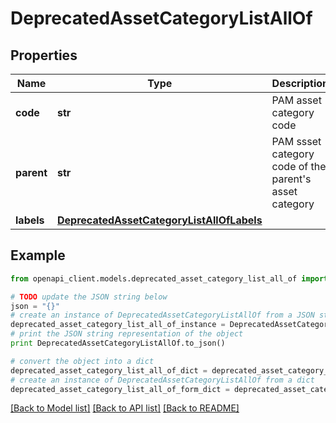 # DeprecatedAssetCategoryListAllOf


## Properties
Name | Type | Description | Notes
------------ | ------------- | ------------- | -------------
**code** | **str** | PAM asset category code | 
**parent** | **str** | PAM ssset category code of the parent&#39;s asset category | [optional] [default to 'null']
**labels** | [**DeprecatedAssetCategoryListAllOfLabels**](DeprecatedAssetCategoryListAllOfLabels.md) |  | [optional] 

## Example

```python
from openapi_client.models.deprecated_asset_category_list_all_of import DeprecatedAssetCategoryListAllOf

# TODO update the JSON string below
json = "{}"
# create an instance of DeprecatedAssetCategoryListAllOf from a JSON string
deprecated_asset_category_list_all_of_instance = DeprecatedAssetCategoryListAllOf.from_json(json)
# print the JSON string representation of the object
print DeprecatedAssetCategoryListAllOf.to_json()

# convert the object into a dict
deprecated_asset_category_list_all_of_dict = deprecated_asset_category_list_all_of_instance.to_dict()
# create an instance of DeprecatedAssetCategoryListAllOf from a dict
deprecated_asset_category_list_all_of_form_dict = deprecated_asset_category_list_all_of.from_dict(deprecated_asset_category_list_all_of_dict)
```
[[Back to Model list]](../README.md#documentation-for-models) [[Back to API list]](../README.md#documentation-for-api-endpoints) [[Back to README]](../README.md)


